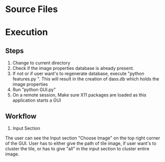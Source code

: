 Source Files
============

Execution
=========
Steps
-----
1. Change to current directory
2. Check if the image properties database is already present.
3. If not or if user want's to regenerate database, execute
   "python features.py <path to input texfiles> <path to TIF images>".
   This will result in the creation of dass.db which holds the image
   properties
4. Run "python GUI.py"
3. On a remote session, Make sure X11 packages are loaded as this application starts a GUI

Workflow
--------
1) Input Section

The user can see the Input section "Choose Image" on the top right corner of the GUI.
User has to either give the path of tile image, if user want's to cluster the tile, or
has to give "all" in the input section to cluster entire image.
